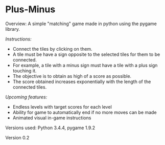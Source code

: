 # Plus-Minus
Overview: A simple "matching" game made in python using the pygame library.

*Instructions:*
* Connect the tiles by clicking on them.
* A tile must be have a sign opposite to the selected tiles for them to be connected.
* For example, a tile with a minus sign must have a tile with a plus sign touching it.
* The objective is to obtain as high of a score as possible.
* The score obtained increases exponentially with the length of the connected tiles.

*Upcoming features:*
* Endless levels with target scores for each level
* Ability for game to automatically end if no more moves can be made
* Animated visual in-game instructions

Versions used: Python 3.4.4, pygame 1.9.2

Version 0.2
